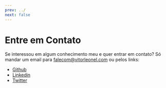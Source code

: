 ```yaml
---
prev: ../
next: false
---
```


# Entre em Contato

Se interessou em algum conhecimento meu e quer entrar em contato? Só mandar um email para <falecom@vitorleonel.com> ou pelos links:

- [Github](https://github.com/vitorleonel)
- [Linkedin](https://www.linkedin.com/in/vitorleonel/)
- [Twitter](https://twitter.com/vitorleonelf)